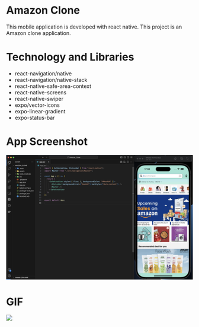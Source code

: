 # Amazon Clone
This mobile application is developed with react native. This project is an Amazon clone application.


# Technology and Libraries
- react-navigation/native
- react-navigation/native-stack
- react-native-safe-area-context
- react-native-screens
- react-native-swiper
- expo/vector-icons
- expo-linear-gradient
- expo-status-bar


# App Screenshot
![](/assets/amazon.png)


# GIF
![](/assets/amazon.gif)

